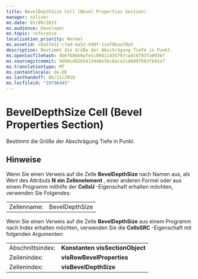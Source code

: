 ```yaml
---
title: BevelDepthSize Cell (Bevel Properties Section)
manager: soliver
ms.date: 03/09/2015
ms.audience: Developer
ms.topic: reference
localization_priority: Normal
ms.assetid: c6a57e52-c7ed-4a52-940f-1cef9baa70a5
description: Bestimmt die Größe der Abschrägung Tiefe in Punkt.
ms.openlocfilehash: 4b6f686b0afe1c09411435797cadc6f93fa0938f
ms.sourcegitcommit: 9d60cd82b5413446e5bc8ace2cd689f683fb41a7
ms.translationtype: MT
ms.contentlocale: de-DE
ms.lasthandoff: 06/11/2018
ms.locfileid: "19796445"
---
```

# <a name="beveldepthsize-cell-bevel-properties-section"></a>BevelDepthSize Cell (Bevel Properties Section)

Bestimmt die Größe der Abschrägung Tiefe in Punkt. 
  
## <a name="remarks"></a>Hinweise

Wenn Sie einen Verweis auf die Zelle **BevelDepthSize** nach Namen aus, als Wert des Attributs **N** **ein Zellenelement** , einer anderen Formel oder aus einem Programm mithilfe der **CellsU** -Eigenschaft erhalten möchten, verwenden Sie Folgendes: 
  
|||
|:-----|:-----|
| Zellenname:  <br/> | BevelDepthSize  <br/> |
   
Wenn Sie einen Verweis auf die Zelle **BevelDepthSize** aus einem Programm nach Index erhalten möchten, verwenden Sie die **CellsSRC** -Eigenschaft mit folgenden Argumenten: 
  
|||
|:-----|:-----|
| Abschnittsindex:  <br/> |**Konstanten visSectionObject** <br/> |
| Zeilenindex:  <br/> |**visRowBevelProperties** <br/> |
| Zellenindex:  <br/> |**visBevelDepthSize** <br/> |
   

